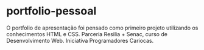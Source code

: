 # portfolio-pessoal
O portfolio de apresentação foi pensado como primeiro projeto utilizando os conhecimentos HTML e CSS. Parceria Resilia + Senac, curso de Desenvolvimento Web. Iniciativa Programadores Cariocas.
